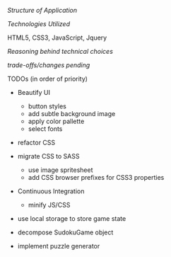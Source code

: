 *Structure of Application*

*Technologies Utilized*

HTML5, CSS3, JavaScript, Jquery

*Reasoning behind technical choices*

*trade-offs/changes pending*

TODOs (in order of priority)
- Beautify UI
	- button styles 
	- add subtle background image
	- apply color pallette
	- select fonts
- refactor CSS

- migrate CSS to SASS
	- use image spritesheet
	- add CSS browser prefixes for CSS3 properties

- Continuous Integration
	- minify JS/CSS

- use local storage to store game state
- decompose SudokuGame object
- implement puzzle generator